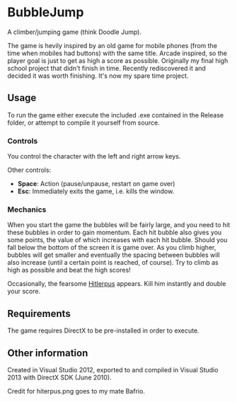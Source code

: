 # BubbleJump
A climber/jumping game (think Doodle Jump).

The game is hevily inspired by an old game for mobile phones (from the time when mobiles had buttons) with the same title. Arcade inspired, so the player goal is just to get as high a score as possible. Originally my final high school project that didn't finish in time. Recently rediscovered it and decided it was worth finishing. It's now my spare time project. 


## Usage

To run the game either execute the included .exe contained in the Release folder, or attempt to compile it yourself from source.

### Controls

You control the character with the left and right arrow keys. 

Other controls:
- **Space**:  Action (pause/unpause, restart on game over)
- **Esc**:    Immediately exits the game, i.e. kills the window.

### Mechanics

When you start the game the bubbles will be fairly large, and you need to hit these bubbles in order to gain momentum. Each hit bubble also gives you some points, the value of which increases with each hit bubble. Should you fall below the bottom of the screen it is game over. As you climb higher, bubbles will get smaller and eventually the spacing between bubbles will also increase (until a certain point is reached, of course). Try to climb as high  as possible and beat the high scores!

Occasionally, the fearsome [Hitlerpus](http://youtu.be/Mz3h7NdcMC4) appears. Kill him instantly and double your score.


## Requirements

The game requires DirectX to be pre-installed in order to execute. 


## Other information

Created in Visual Studio 2012, exported to and compiled in Visual Studio 2013 with DirectX SDK (June 2010). 

Credit for hiterpus.png goes to my mate Bafrio. 
